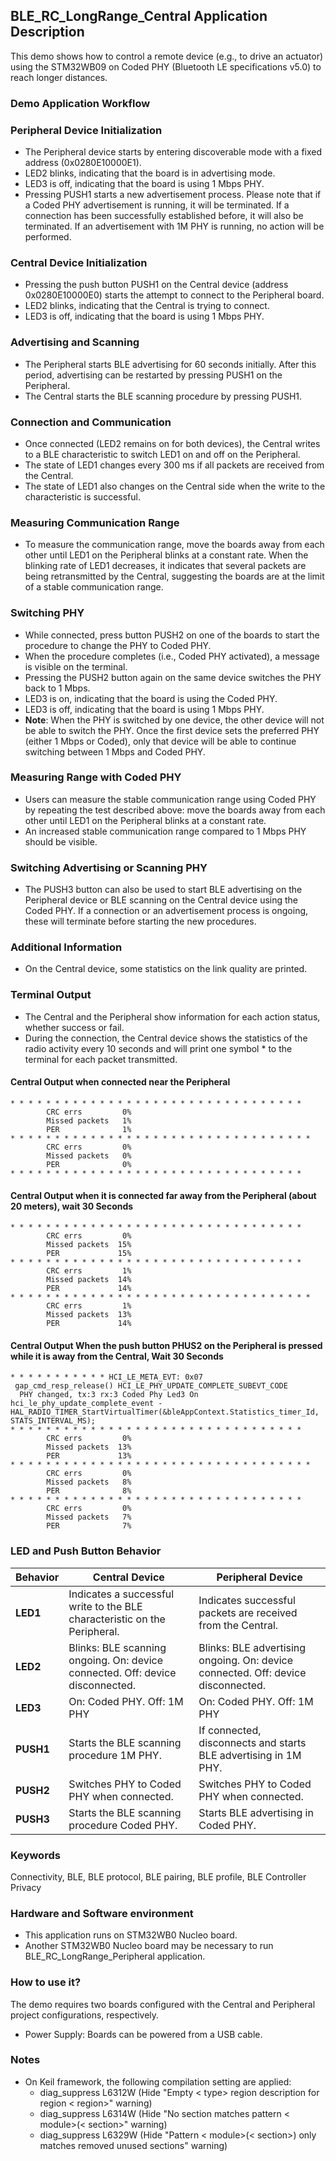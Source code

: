 ## __BLE_RC_LongRange_Central Application Description__

This demo shows how to control a remote device (e.g., to drive an actuator) using the STM32WB09 on Coded PHY (Bluetooth LE specifications v5.0) to reach longer distances.

### Demo Application Workflow

### Peripheral Device Initialization
- The Peripheral device starts by entering discoverable mode with a fixed address (0x0280E10000E1).
- LED2 blinks, indicating that the board is in advertising mode.
- LED3 is off, indicating that the board is using 1 Mbps PHY.
- Pressing PUSH1 starts a new advertisement process. Please note that if a Coded PHY advertisement is running, it will be terminated. If a connection has been successfully established before, it will also be terminated. If an advertisement with 1M PHY is running, no action will be performed.

### Central Device Initialization
- Pressing the push button PUSH1 on the Central device (address 0x0280E10000E0) starts the attempt to connect to the Peripheral board.
- LED2 blinks, indicating that the Central is trying to connect.
- LED3 is off, indicating that the board is using 1 Mbps PHY.

### Advertising and Scanning
- The Peripheral starts BLE advertising for 60 seconds initially. After this period, advertising can be restarted by pressing PUSH1 on the Peripheral.
- The Central starts the BLE scanning procedure by pressing PUSH1.

### Connection and Communication
- Once connected (LED2 remains on for both devices), the Central writes to a BLE characteristic to switch LED1 on and off on the Peripheral.
- The state of LED1 changes every 300 ms if all packets are received from the Central.
- The state of LED1 also changes on the Central side when the write to the characteristic is successful.

### Measuring Communication Range
- To measure the communication range, move the boards away from each other until LED1 on the Peripheral blinks at a constant rate. When the blinking rate of LED1 decreases, it indicates that several packets are being retransmitted by the Central, suggesting the boards are at the limit of a stable communication range.

### Switching PHY
- While connected, press button PUSH2 on one of the boards to start the procedure to change the PHY to Coded PHY.
- When the procedure completes (i.e., Coded PHY activated), a message is visible on the terminal.
- Pressing the PUSH2 button again on the same device switches the PHY back to 1 Mbps.
- LED3 is on, indicating that the board is using the Coded PHY.
- LED3 is off, indicating that the board is using 1 Mbps PHY.
- **Note**: When the PHY is switched by one device, the other device will not be able to switch the PHY. Once the first device sets the preferred PHY (either 1 Mbps or Coded), only that device will be able to continue switching between 1 Mbps and Coded PHY.

### Measuring Range with Coded PHY
- Users can measure the stable communication range using Coded PHY by repeating the test described above: move the boards away from each other until LED1 on the Peripheral blinks at a constant rate.
- An increased stable communication range compared to 1 Mbps PHY should be visible.

### Switching Advertising or Scanning PHY
- The PUSH3 button can also be used to start BLE advertising on the Peripheral device or BLE scanning on the Central device using the Coded PHY. If a connection or an advertisement process is ongoing, these will terminate before starting the new procedures.

### Additional Information
- On the Central device, some statistics on the link quality are printed.

### Terminal Output
- The Central and the Peripheral show information for each action status, whether success or fail.
- During the connection, the Central device shows the statistics of the radio activity every 10 seconds and will print one symbol * to the terminal for each packet transmitted.

#### Central Output when connected near the Peripheral

```
* * * * * * * * * * * * * * * * * * * * * * * * * * * * * * * * *
        CRC errs         0%
        Missed packets   1%
        PER              1%
* * * * * * * * * * * * * * * * * * * * * * * * * * * * * * * * * *
        CRC errs         0%
        Missed packets   0%
        PER              0%
* * * * * * * * * * * * * * * * * * * * * * * * * * * * * * * * *
```

#### Central Output when it is connected far away from the Peripheral (about 20 meters), wait 30 Seconds

```
* * * * * * * * * * * * * * * * * * * * * * * * * * * * * * * * *
        CRC errs         0%
        Missed packets  15%
        PER             15%
* * * * * * * * * * * * * * * * * * * * * * * * * * * * * * * * *
        CRC errs         1%
        Missed packets  14%
        PER             14%
* * * * * * * * * * * * * * * * * * * * * * * * * * * * * * * * * *
        CRC errs         1%
        Missed packets  13%
        PER             14%
```

#### Central Output When the push button PHUS2 on the Peripheral is pressed while it is away from the Central, Wait 30 Seconds

```
* * * * * * * * * * * HCI_LE_META_EVT: 0x07
 gap_cmd_resp_release() HCI_LE_PHY_UPDATE_COMPLETE_SUBEVT_CODE
  PHY changed, tx:3 rx:3 Coded Phy Led3 On
hci_le_phy_update_complete_event - HAL_RADIO_TIMER_StartVirtualTimer(&bleAppContext.Statistics_timer_Id, STATS_INTERVAL_MS);
* * * * * * * * * * * * * * * * * * * * * * * * * * * * * * * * *
        CRC errs         0%
        Missed packets  13%
        PER             13%
* * * * * * * * * * * * * * * * * * * * * * * * * * * * * * * * * *
        CRC errs         0%
        Missed packets   8%
        PER              8%
* * * * * * * * * * * * * * * * * * * * * * * * * * * * * * * * *
        CRC errs         0%
        Missed packets   7%
        PER              7%
```

### LED and Push Button Behavior

| Behavior   | Central Device | Peripheral Device |
|------------|----------------|-------------------|
| **LED1**   | Indicates a successful write to the BLE characteristic on the Peripheral. | Indicates successful packets are received from the Central. |
| **LED2**   | Blinks: BLE scanning ongoing. On: device connected. Off: device disconnected. | Blinks: BLE advertising ongoing. On: device connected. Off: device disconnected. |
| **LED3**   | On: Coded PHY. Off: 1M PHY | On: Coded PHY. Off: 1M PHY |
| **PUSH1**  | Starts the BLE scanning procedure 1M PHY. | If connected, disconnects and starts BLE advertising in 1M PHY. |
| **PUSH2**  | Switches PHY to Coded PHY when connected. | Switches PHY to Coded PHY when connected. |
| **PUSH3**  | Starts the BLE scanning procedure Coded PHY. | Starts BLE advertising in Coded PHY. |



### __Keywords__

Connectivity, BLE, BLE protocol, BLE pairing, BLE profile, BLE Controller Privacy

### __Hardware and Software environment__

  - This application runs on STM32WB0 Nucleo board.
  - Another STM32WB0 Nucleo board may be necessary to run BLE_RC_LongRange_Peripheral application.
    
### __How to use it?__

The demo requires two boards configured with the Central and Peripheral project configurations, respectively.

  - Power Supply: Boards can be powered from a USB cable.

### __Notes__
                                            
 - On Keil framework, the following compilation setting are applied:
   - diag_suppress L6312W          (Hide "Empty < type> region description for region < region>" warning)
   - diag_suppress L6314W          (Hide "No section matches pattern < module>(< section>" warning)
   - diag_suppress L6329W          (Hide "Pattern < module>(< section>) only matches removed unused sections" warning)
